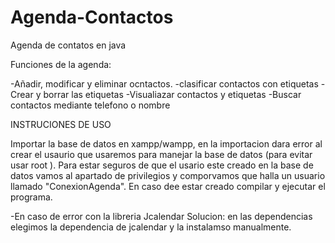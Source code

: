 # Agenda-Contactos
Agenda de contatos en java

Funciones de la agenda:

-Añadir, modificar y eliminar ocntactos.
-clasificar contactos con etiquetas
-Crear y borrar las etiquetas
-Visualiazar contactos y etiquetas
-Buscar contactos mediante telefono o nombre


INSTRUCIONES DE USO

Importar la base de datos en xampp/wampp, en la importacion dara error al crear el
usaurio que usaremos para manejar la base de datos (para evitar usar root ). Para estar seguros de 
que el usario este creado en la base de datos vamos al apartado de privilegios y comporvamos que halla un usuario
llamado "ConexionAgenda". En caso dee estar creado compilar y ejecutar el programa.

-En caso de error con la libreria Jcalendar
    Solucion: en las dependencias elegimos la dependencia de jcalendar y la instalamso manualmente.
